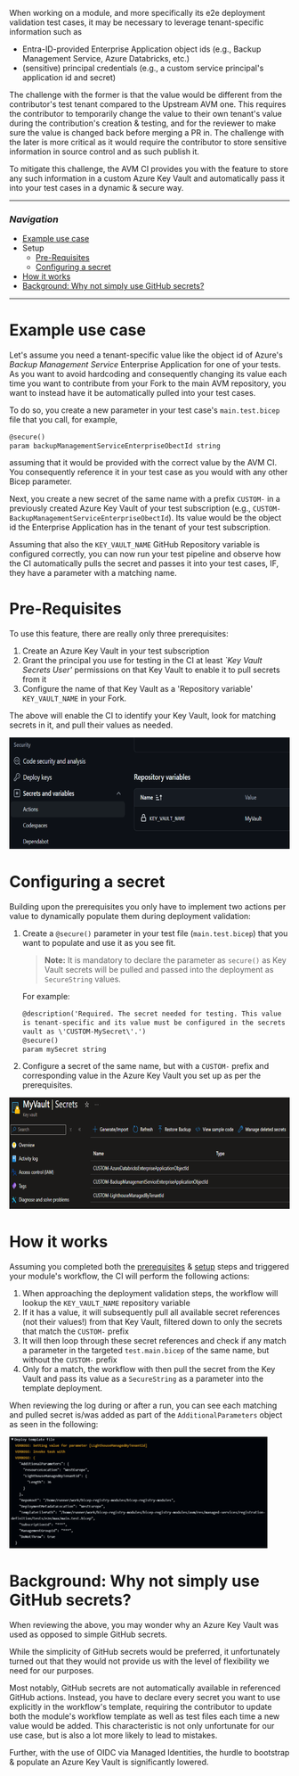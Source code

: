 When working on a module, and more specifically its e2e deployment validation test cases, it may be necessary to leverage tenant-specific information such as
- Entra-ID-provided Enterprise Application object ids (e.g., Backup Management Service, Azure Databricks, etc.)
- (sensitive) principal credentials (e.g., a custom service principal's application id and secret)

The challenge with the former is that the value would be different from the contributor's test tenant compared to the Upstream AVM one. This requires the contributor to temporarily change the value to their own tenant's value during the contribution's creation & testing, and for the reviewer to make sure the value is changed back before merging a PR in.
The challenge with the later is more critical as it would require the contributor to store sensitive information in source control and as such publish it.

To mitigate this challenge, the AVM CI provides you with the feature to store any such information in a custom Azure Key Vault and automatically pass it into your test cases in a dynamic & secure way.

---

### _Navigation_

- [Example use case](#example-use-case)
- Setup
  - [Pre-Requisites](#pre-requisites)
  - [Configuring a secret](#configuring-a-secret)
- [How it works](#how-it-works)
- [Background: Why not simply use GitHub secrets?](#background-why-not-simply-use-github-secrets)

---

# Example use case

Let's assume you need a tenant-specific value like the object id of Azure's _Backup Management Service_ Enterprise Application for one of your tests. As you want to avoid hardcoding and consequently changing its value each time you want to contribute from your Fork to the main AVM repository, you want to instead have it be automatically pulled into your test cases.

To do so, you create a new parameter in your test case's `main.test.bicep` file that you call, for example, 
```bicep
@secure()
param backupManagementServiceEnterpriseObectId string  
```
assuming that it would be provided with the correct value by the AVM CI. You consequently reference it in your test case as you would with any other Bicep parameter.

Next, you create a new secret of the same name with a prefix `CUSTOM-` in a previously created Azure Key Vault of your test subscription (e.g., `CUSTOM-BackupManagementServiceEnterpriseObectId`). Its value would be the object id the Enterprise Application has in the tenant of your test subscription. 

Assuming that also the `KEY_VAULT_NAME` GitHub Repository variable is configured correctly, you can now run your test pipeline and observe how the CI automatically pulls the secret and passes it into your test cases, IF, they have a parameter with a matching name.

# Pre-Requisites

To use this feature, there are really only three prerequisites:
1. Create an Azure Key Vault in your test subscription
1. Grant the principal you use for testing in the CI at least _`Key Vault Secrets User'_ permissions on that Key Vault to enable it to pull secrets from it
1. Configure the name of that Key Vault as a 'Repository variable' `KEY_VAULT_NAME` in your Fork.

The above will enable the CI to identify your Key Vault, look for matching secrets in it, and pull their values as needed.

<img src="../../../../static/img/contribution/secrets/kvltSecret-ghSetting.png" alt="Required GitHub variable" height="200">

# Configuring a secret

Building upon the prerequisites you only have to implement two actions per value to dynamically populate them during deployment validation:
1. Create a `@secure()` parameter in your test file (`main.test.bicep`) that you want to populate and use it as you see fit. 
   > **Note:** It is mandatory to declare the parameter as `secure()` as Key Vault secrets will be pulled and passed into the deployment as `SecureString` values.
  
   For example:
   ```bicep
   @description('Required. The secret needed for testing. This value is tenant-specific and its value must be configured in the secrets vault as \'CUSTOM-MySecret\'.')
   @secure()
   param mySecret string
   ```

1. Configure a secret of the same name, but with a `CUSTOM-` prefix and corresponding value in the Azure Key Vault you set up as per the prerequisites.
  <img src="../../../../static/img/contribution/secrets/kvltSecret-exampleSecrets.png" alt="Example secrets in Key Vault" height="200">

# How it works

Assuming you completed both the [prerequisites](#pre-requisites) & [setup](#configuring-a-secret) steps and triggered your module's workflow, the CI will perform the following actions:
1. When approaching the deployment validation steps, the workflow will lookup the `KEY_VAULT_NAME` repository variable
1. If it has a value, it will subsequently pull all available secret references (not their values!) from that Key Vault, filtered down to only the secrets that match the `CUSTOM-` prefix
1. It will then loop through these secret references and check if any match a parameter in the targeted `test.main.bicep` of the same name, but without the `CUSTOM-` prefix
1. Only for a match, the workflow with then pull the secret from the Key Vault and pass its value as a `SecureString` as a parameter into the template deployment.

When reviewing the log during or after a run, you can see each matching and pulled secret is/was added as part of the `AdditionalParameters` object as seen in the following:

<img src="../../../../static/img/contribution/secrets/kvltSecret-pipelineLog.png" alt="Example pipeline log" height="200">

# Background: Why not simply use GitHub secrets?

When reviewing the above, you may wonder why an Azure Key Vault was used as opposed to simple GitHub secrets. 

While the simplicity of GitHub secrets would be preferred, it unfortunately turned out that they would not provide us with the level of flexibility we need for our purposes. 

Most notably, GitHub secrets are not automatically available in referenced GitHub actions. Instead, you have to declare every secret you want to use explicitly in the workflow's template, requiring the contributor to update both the module's workflow template as well as test files each time a new value would be added. 
This characteristic is not only unfortunate for our use case, but is also a lot more likely to lead to mistakes.

Further, with the use of OIDC via Managed Identities, the hurdle to bootstrap & populate an Azure Key Vault is significantly lowered.